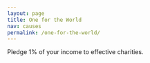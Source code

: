 ```yaml
---
layout: page
title: One for the World
nav: causes
permalink: /one-for-the-world/
---
```

Pledge 1% of your income to effective charities.
